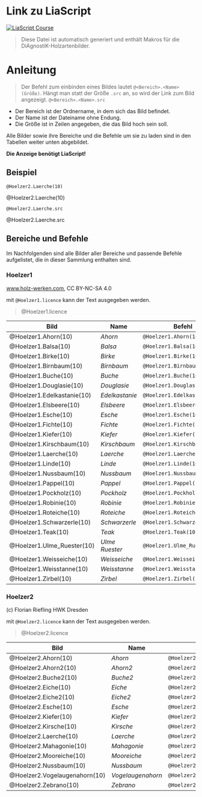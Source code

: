 <!--
repository: "https://github.com/Ifi-DiAgnostiK-Project/Holzarten"
author: "Volker Göhler, Niklas Werner"
email: "volker.goehler@informatik.tu-freiberg"
version: "0.2.6"
edit: true
title: "DiAgnostiK Holzarten Makros"
tags: "Wissensspeicher"

@diagnostik_image: <div class="image-container" style="height: @2rem; width: @2rem;"><img src="@0/@1" alt="@1"></div>

@style
.image-container {
  width: 200px;
  height: 200px;
  border: 1px solid #ccc;
  display: flex;
  justify-content: center;
  align-items: center;
  overflow: hidden;
  background-color: #f8f8f8;
}

.image-container img {
  width: fit-content;
  height: fit-content;
  object-fit: contain;
}
@end
@Hoelzer1.licence: Bildquellen: www.holz-werken.com, CC BY-NC-SA 4.0


@Hoelzer1.Ahorn.src: https://raw.githubusercontent.com/Ifi-DiAgnostiK-Project/Holzarten/refs/heads/main/img/Hoelzer1/Ahorn.jpg
@Hoelzer1.Ahorn: @diagnostik_image(https://raw.githubusercontent.com/Ifi-DiAgnostiK-Project/Holzarten/refs/heads/main/img,Hoelzer1/Ahorn.jpg,@0)

@Hoelzer1.Balsa.src: https://raw.githubusercontent.com/Ifi-DiAgnostiK-Project/Holzarten/refs/heads/main/img/Hoelzer1/Balsa.jpg
@Hoelzer1.Balsa: @diagnostik_image(https://raw.githubusercontent.com/Ifi-DiAgnostiK-Project/Holzarten/refs/heads/main/img,Hoelzer1/Balsa.jpg,@0)

@Hoelzer1.Birke.src: https://raw.githubusercontent.com/Ifi-DiAgnostiK-Project/Holzarten/refs/heads/main/img/Hoelzer1/Birke.jpg
@Hoelzer1.Birke: @diagnostik_image(https://raw.githubusercontent.com/Ifi-DiAgnostiK-Project/Holzarten/refs/heads/main/img,Hoelzer1/Birke.jpg,@0)

@Hoelzer1.Birnbaum.src: https://raw.githubusercontent.com/Ifi-DiAgnostiK-Project/Holzarten/refs/heads/main/img/Hoelzer1/Birnbaum.jpg
@Hoelzer1.Birnbaum: @diagnostik_image(https://raw.githubusercontent.com/Ifi-DiAgnostiK-Project/Holzarten/refs/heads/main/img,Hoelzer1/Birnbaum.jpg,@0)

@Hoelzer1.Buche.src: https://raw.githubusercontent.com/Ifi-DiAgnostiK-Project/Holzarten/refs/heads/main/img/Hoelzer1/Buche.jpg
@Hoelzer1.Buche: @diagnostik_image(https://raw.githubusercontent.com/Ifi-DiAgnostiK-Project/Holzarten/refs/heads/main/img,Hoelzer1/Buche.jpg,@0)

@Hoelzer1.Douglasie.src: https://raw.githubusercontent.com/Ifi-DiAgnostiK-Project/Holzarten/refs/heads/main/img/Hoelzer1/Douglasie.jpg
@Hoelzer1.Douglasie: @diagnostik_image(https://raw.githubusercontent.com/Ifi-DiAgnostiK-Project/Holzarten/refs/heads/main/img,Hoelzer1/Douglasie.jpg,@0)

@Hoelzer1.Edelkastanie.src: https://raw.githubusercontent.com/Ifi-DiAgnostiK-Project/Holzarten/refs/heads/main/img/Hoelzer1/Edelkastanie.jpg
@Hoelzer1.Edelkastanie: @diagnostik_image(https://raw.githubusercontent.com/Ifi-DiAgnostiK-Project/Holzarten/refs/heads/main/img,Hoelzer1/Edelkastanie.jpg,@0)

@Hoelzer1.Elsbeere.src: https://raw.githubusercontent.com/Ifi-DiAgnostiK-Project/Holzarten/refs/heads/main/img/Hoelzer1/Elsbeere.jpg
@Hoelzer1.Elsbeere: @diagnostik_image(https://raw.githubusercontent.com/Ifi-DiAgnostiK-Project/Holzarten/refs/heads/main/img,Hoelzer1/Elsbeere.jpg,@0)

@Hoelzer1.Esche.src: https://raw.githubusercontent.com/Ifi-DiAgnostiK-Project/Holzarten/refs/heads/main/img/Hoelzer1/Esche.jpg
@Hoelzer1.Esche: @diagnostik_image(https://raw.githubusercontent.com/Ifi-DiAgnostiK-Project/Holzarten/refs/heads/main/img,Hoelzer1/Esche.jpg,@0)

@Hoelzer1.Fichte.src: https://raw.githubusercontent.com/Ifi-DiAgnostiK-Project/Holzarten/refs/heads/main/img/Hoelzer1/Fichte.jpg
@Hoelzer1.Fichte: @diagnostik_image(https://raw.githubusercontent.com/Ifi-DiAgnostiK-Project/Holzarten/refs/heads/main/img,Hoelzer1/Fichte.jpg,@0)

@Hoelzer1.Kiefer.src: https://raw.githubusercontent.com/Ifi-DiAgnostiK-Project/Holzarten/refs/heads/main/img/Hoelzer1/Kiefer.jpg
@Hoelzer1.Kiefer: @diagnostik_image(https://raw.githubusercontent.com/Ifi-DiAgnostiK-Project/Holzarten/refs/heads/main/img,Hoelzer1/Kiefer.jpg,@0)

@Hoelzer1.Kirschbaum.src: https://raw.githubusercontent.com/Ifi-DiAgnostiK-Project/Holzarten/refs/heads/main/img/Hoelzer1/Kirschbaum.jpg
@Hoelzer1.Kirschbaum: @diagnostik_image(https://raw.githubusercontent.com/Ifi-DiAgnostiK-Project/Holzarten/refs/heads/main/img,Hoelzer1/Kirschbaum.jpg,@0)

@Hoelzer1.Laerche.src: https://raw.githubusercontent.com/Ifi-DiAgnostiK-Project/Holzarten/refs/heads/main/img/Hoelzer1/Laerche.jpg
@Hoelzer1.Laerche: @diagnostik_image(https://raw.githubusercontent.com/Ifi-DiAgnostiK-Project/Holzarten/refs/heads/main/img,Hoelzer1/Laerche.jpg,@0)

@Hoelzer1.Linde.src: https://raw.githubusercontent.com/Ifi-DiAgnostiK-Project/Holzarten/refs/heads/main/img/Hoelzer1/Linde.jpg
@Hoelzer1.Linde: @diagnostik_image(https://raw.githubusercontent.com/Ifi-DiAgnostiK-Project/Holzarten/refs/heads/main/img,Hoelzer1/Linde.jpg,@0)

@Hoelzer1.Nussbaum.src: https://raw.githubusercontent.com/Ifi-DiAgnostiK-Project/Holzarten/refs/heads/main/img/Hoelzer1/Nussbaum.jpg
@Hoelzer1.Nussbaum: @diagnostik_image(https://raw.githubusercontent.com/Ifi-DiAgnostiK-Project/Holzarten/refs/heads/main/img,Hoelzer1/Nussbaum.jpg,@0)

@Hoelzer1.Pappel.src: https://raw.githubusercontent.com/Ifi-DiAgnostiK-Project/Holzarten/refs/heads/main/img/Hoelzer1/Pappel.jpg
@Hoelzer1.Pappel: @diagnostik_image(https://raw.githubusercontent.com/Ifi-DiAgnostiK-Project/Holzarten/refs/heads/main/img,Hoelzer1/Pappel.jpg,@0)

@Hoelzer1.Pockholz.src: https://raw.githubusercontent.com/Ifi-DiAgnostiK-Project/Holzarten/refs/heads/main/img/Hoelzer1/Pockholz.jpg
@Hoelzer1.Pockholz: @diagnostik_image(https://raw.githubusercontent.com/Ifi-DiAgnostiK-Project/Holzarten/refs/heads/main/img,Hoelzer1/Pockholz.jpg,@0)

@Hoelzer1.Robinie.src: https://raw.githubusercontent.com/Ifi-DiAgnostiK-Project/Holzarten/refs/heads/main/img/Hoelzer1/Robinie.jpg
@Hoelzer1.Robinie: @diagnostik_image(https://raw.githubusercontent.com/Ifi-DiAgnostiK-Project/Holzarten/refs/heads/main/img,Hoelzer1/Robinie.jpg,@0)

@Hoelzer1.Roteiche.src: https://raw.githubusercontent.com/Ifi-DiAgnostiK-Project/Holzarten/refs/heads/main/img/Hoelzer1/Roteiche.jpg
@Hoelzer1.Roteiche: @diagnostik_image(https://raw.githubusercontent.com/Ifi-DiAgnostiK-Project/Holzarten/refs/heads/main/img,Hoelzer1/Roteiche.jpg,@0)

@Hoelzer1.Schwarzerle.src: https://raw.githubusercontent.com/Ifi-DiAgnostiK-Project/Holzarten/refs/heads/main/img/Hoelzer1/Schwarzerle.jpg
@Hoelzer1.Schwarzerle: @diagnostik_image(https://raw.githubusercontent.com/Ifi-DiAgnostiK-Project/Holzarten/refs/heads/main/img,Hoelzer1/Schwarzerle.jpg,@0)

@Hoelzer1.Teak.src: https://raw.githubusercontent.com/Ifi-DiAgnostiK-Project/Holzarten/refs/heads/main/img/Hoelzer1/Teak.jpg
@Hoelzer1.Teak: @diagnostik_image(https://raw.githubusercontent.com/Ifi-DiAgnostiK-Project/Holzarten/refs/heads/main/img,Hoelzer1/Teak.jpg,@0)

@Hoelzer1.Ulme_Ruester.src: https://raw.githubusercontent.com/Ifi-DiAgnostiK-Project/Holzarten/refs/heads/main/img/Hoelzer1/Ulme_Ruester.jpg
@Hoelzer1.Ulme_Ruester: @diagnostik_image(https://raw.githubusercontent.com/Ifi-DiAgnostiK-Project/Holzarten/refs/heads/main/img,Hoelzer1/Ulme_Ruester.jpg,@0)

@Hoelzer1.Weisseiche.src: https://raw.githubusercontent.com/Ifi-DiAgnostiK-Project/Holzarten/refs/heads/main/img/Hoelzer1/Weisseiche.jpg
@Hoelzer1.Weisseiche: @diagnostik_image(https://raw.githubusercontent.com/Ifi-DiAgnostiK-Project/Holzarten/refs/heads/main/img,Hoelzer1/Weisseiche.jpg,@0)

@Hoelzer1.Weisstanne.src: https://raw.githubusercontent.com/Ifi-DiAgnostiK-Project/Holzarten/refs/heads/main/img/Hoelzer1/Weisstanne.jpg
@Hoelzer1.Weisstanne: @diagnostik_image(https://raw.githubusercontent.com/Ifi-DiAgnostiK-Project/Holzarten/refs/heads/main/img,Hoelzer1/Weisstanne.jpg,@0)

@Hoelzer1.Zirbel.src: https://raw.githubusercontent.com/Ifi-DiAgnostiK-Project/Holzarten/refs/heads/main/img/Hoelzer1/Zirbel.jpg
@Hoelzer1.Zirbel: @diagnostik_image(https://raw.githubusercontent.com/Ifi-DiAgnostiK-Project/Holzarten/refs/heads/main/img,Hoelzer1/Zirbel.jpg,@0)
@Hoelzer2.licence: Bildquellen: (c) Florian Riefling HWK Dresden


@Hoelzer2.Ahorn.src: https://raw.githubusercontent.com/Ifi-DiAgnostiK-Project/Holzarten/refs/heads/main/img/Hoelzer2/Ahorn.jpg
@Hoelzer2.Ahorn: @diagnostik_image(https://raw.githubusercontent.com/Ifi-DiAgnostiK-Project/Holzarten/refs/heads/main/img,Hoelzer2/Ahorn.jpg,@0)

@Hoelzer2.Ahorn2.src: https://raw.githubusercontent.com/Ifi-DiAgnostiK-Project/Holzarten/refs/heads/main/img/Hoelzer2/Ahorn2.jpg
@Hoelzer2.Ahorn2: @diagnostik_image(https://raw.githubusercontent.com/Ifi-DiAgnostiK-Project/Holzarten/refs/heads/main/img,Hoelzer2/Ahorn2.jpg,@0)

@Hoelzer2.Buche2.src: https://raw.githubusercontent.com/Ifi-DiAgnostiK-Project/Holzarten/refs/heads/main/img/Hoelzer2/Buche2.jpg
@Hoelzer2.Buche2: @diagnostik_image(https://raw.githubusercontent.com/Ifi-DiAgnostiK-Project/Holzarten/refs/heads/main/img,Hoelzer2/Buche2.jpg,@0)

@Hoelzer2.Eiche.src: https://raw.githubusercontent.com/Ifi-DiAgnostiK-Project/Holzarten/refs/heads/main/img/Hoelzer2/Eiche.jpg
@Hoelzer2.Eiche: @diagnostik_image(https://raw.githubusercontent.com/Ifi-DiAgnostiK-Project/Holzarten/refs/heads/main/img,Hoelzer2/Eiche.jpg,@0)

@Hoelzer2.Eiche2.src: https://raw.githubusercontent.com/Ifi-DiAgnostiK-Project/Holzarten/refs/heads/main/img/Hoelzer2/Eiche2.jpg
@Hoelzer2.Eiche2: @diagnostik_image(https://raw.githubusercontent.com/Ifi-DiAgnostiK-Project/Holzarten/refs/heads/main/img,Hoelzer2/Eiche2.jpg,@0)

@Hoelzer2.Esche.src: https://raw.githubusercontent.com/Ifi-DiAgnostiK-Project/Holzarten/refs/heads/main/img/Hoelzer2/Esche.jpg
@Hoelzer2.Esche: @diagnostik_image(https://raw.githubusercontent.com/Ifi-DiAgnostiK-Project/Holzarten/refs/heads/main/img,Hoelzer2/Esche.jpg,@0)

@Hoelzer2.Kiefer.src: https://raw.githubusercontent.com/Ifi-DiAgnostiK-Project/Holzarten/refs/heads/main/img/Hoelzer2/Kiefer.jpg
@Hoelzer2.Kiefer: @diagnostik_image(https://raw.githubusercontent.com/Ifi-DiAgnostiK-Project/Holzarten/refs/heads/main/img,Hoelzer2/Kiefer.jpg,@0)

@Hoelzer2.Kirsche.src: https://raw.githubusercontent.com/Ifi-DiAgnostiK-Project/Holzarten/refs/heads/main/img/Hoelzer2/Kirsche.jpg
@Hoelzer2.Kirsche: @diagnostik_image(https://raw.githubusercontent.com/Ifi-DiAgnostiK-Project/Holzarten/refs/heads/main/img,Hoelzer2/Kirsche.jpg,@0)

@Hoelzer2.Laerche.src: https://raw.githubusercontent.com/Ifi-DiAgnostiK-Project/Holzarten/refs/heads/main/img/Hoelzer2/Laerche.jpg
@Hoelzer2.Laerche: @diagnostik_image(https://raw.githubusercontent.com/Ifi-DiAgnostiK-Project/Holzarten/refs/heads/main/img,Hoelzer2/Laerche.jpg,@0)

@Hoelzer2.Mahagonie.src: https://raw.githubusercontent.com/Ifi-DiAgnostiK-Project/Holzarten/refs/heads/main/img/Hoelzer2/Mahagonie.jpg
@Hoelzer2.Mahagonie: @diagnostik_image(https://raw.githubusercontent.com/Ifi-DiAgnostiK-Project/Holzarten/refs/heads/main/img,Hoelzer2/Mahagonie.jpg,@0)

@Hoelzer2.Mooreiche.src: https://raw.githubusercontent.com/Ifi-DiAgnostiK-Project/Holzarten/refs/heads/main/img/Hoelzer2/Mooreiche.jpg
@Hoelzer2.Mooreiche: @diagnostik_image(https://raw.githubusercontent.com/Ifi-DiAgnostiK-Project/Holzarten/refs/heads/main/img,Hoelzer2/Mooreiche.jpg,@0)

@Hoelzer2.Nussbaum.src: https://raw.githubusercontent.com/Ifi-DiAgnostiK-Project/Holzarten/refs/heads/main/img/Hoelzer2/Nussbaum.jpg
@Hoelzer2.Nussbaum: @diagnostik_image(https://raw.githubusercontent.com/Ifi-DiAgnostiK-Project/Holzarten/refs/heads/main/img,Hoelzer2/Nussbaum.jpg,@0)

@Hoelzer2.Vogelaugenahorn.src: https://raw.githubusercontent.com/Ifi-DiAgnostiK-Project/Holzarten/refs/heads/main/img/Hoelzer2/Vogelaugenahorn.jpg
@Hoelzer2.Vogelaugenahorn: @diagnostik_image(https://raw.githubusercontent.com/Ifi-DiAgnostiK-Project/Holzarten/refs/heads/main/img,Hoelzer2/Vogelaugenahorn.jpg,@0)

@Hoelzer2.Zebrano.src: https://raw.githubusercontent.com/Ifi-DiAgnostiK-Project/Holzarten/refs/heads/main/img/Hoelzer2/Zebrano.jpg
@Hoelzer2.Zebrano: @diagnostik_image(https://raw.githubusercontent.com/Ifi-DiAgnostiK-Project/Holzarten/refs/heads/main/img,Hoelzer2/Zebrano.jpg,@0)
-->

# Link zu LiaScript
[![LiaScript Course](https://raw.githubusercontent.com/LiaScript/LiaScript/master/badges/course.svg)](https://liascript.github.io/course/?https://raw.githubusercontent.com/Ifi-DiAgnostiK-Project/Holzarten/refs/heads/main/makros.md)

> Diese Datei ist automatisch generiert und enthält Makros für die DiAgnostiK-Holzartenbilder.

# Anleitung
> Der Befehl zum einbinden eines Bildes lautet `@<Bereich>.<Name>(Größe)`.
> Hängt man statt der Größe `.src` an, so wird der Link zum Bild angezeigt. `@<Bereich>.<Name>.src`

- Der Bereich ist der Ordnername, in dem sich das Bild befindet.
- Der Name ist der Dateiname ohne Endung.
- Die Größe ist in Zeilen angegeben, die das Bild hoch sein soll.

Alle Bilder sowie ihre Bereiche und die Befehle um sie zu laden sind in den Tabellen weiter unten abgebildet.

**Die Anzeige benötigt LiaScript!**

## Beispiel

`@Hoelzer2.Laerche(10)`

@Hoelzer2.Laerche(10)

`@Hoelzer2.Laerche.src`

@Hoelzer2.Laerche.src

## Bereiche und Befehle

Im Nachfolgenden sind alle Bilder aller Bereiche und passende Befehle aufgelistet, die in dieser Sammlung enthalten sind. 


### Hoelzer1


www.holz-werken.com, CC BY-NC-SA 4.0


mit `@Hoelzer1.licence` kann der Text ausgegeben werden.

> @Hoelzer1.licence

|Bild|Name|Befehl|
|---|---|---|
|@Hoelzer1.Ahorn(10)|_Ahorn_|`@Hoelzer1.Ahorn(10)`|
|@Hoelzer1.Balsa(10)|_Balsa_|`@Hoelzer1.Balsa(10)`|
|@Hoelzer1.Birke(10)|_Birke_|`@Hoelzer1.Birke(10)`|
|@Hoelzer1.Birnbaum(10)|_Birnbaum_|`@Hoelzer1.Birnbaum(10)`|
|@Hoelzer1.Buche(10)|_Buche_|`@Hoelzer1.Buche(10)`|
|@Hoelzer1.Douglasie(10)|_Douglasie_|`@Hoelzer1.Douglasie(10)`|
|@Hoelzer1.Edelkastanie(10)|_Edelkastanie_|`@Hoelzer1.Edelkastanie(10)`|
|@Hoelzer1.Elsbeere(10)|_Elsbeere_|`@Hoelzer1.Elsbeere(10)`|
|@Hoelzer1.Esche(10)|_Esche_|`@Hoelzer1.Esche(10)`|
|@Hoelzer1.Fichte(10)|_Fichte_|`@Hoelzer1.Fichte(10)`|
|@Hoelzer1.Kiefer(10)|_Kiefer_|`@Hoelzer1.Kiefer(10)`|
|@Hoelzer1.Kirschbaum(10)|_Kirschbaum_|`@Hoelzer1.Kirschbaum(10)`|
|@Hoelzer1.Laerche(10)|_Laerche_|`@Hoelzer1.Laerche(10)`|
|@Hoelzer1.Linde(10)|_Linde_|`@Hoelzer1.Linde(10)`|
|@Hoelzer1.Nussbaum(10)|_Nussbaum_|`@Hoelzer1.Nussbaum(10)`|
|@Hoelzer1.Pappel(10)|_Pappel_|`@Hoelzer1.Pappel(10)`|
|@Hoelzer1.Pockholz(10)|_Pockholz_|`@Hoelzer1.Pockholz(10)`|
|@Hoelzer1.Robinie(10)|_Robinie_|`@Hoelzer1.Robinie(10)`|
|@Hoelzer1.Roteiche(10)|_Roteiche_|`@Hoelzer1.Roteiche(10)`|
|@Hoelzer1.Schwarzerle(10)|_Schwarzerle_|`@Hoelzer1.Schwarzerle(10)`|
|@Hoelzer1.Teak(10)|_Teak_|`@Hoelzer1.Teak(10)`|
|@Hoelzer1.Ulme_Ruester(10)|_Ulme Ruester_|`@Hoelzer1.Ulme_Ruester(10)`|
|@Hoelzer1.Weisseiche(10)|_Weisseiche_|`@Hoelzer1.Weisseiche(10)`|
|@Hoelzer1.Weisstanne(10)|_Weisstanne_|`@Hoelzer1.Weisstanne(10)`|
|@Hoelzer1.Zirbel(10)|_Zirbel_|`@Hoelzer1.Zirbel(10)`|

### Hoelzer2


(c) Florian Riefling HWK Dresden


mit `@Hoelzer2.licence` kann der Text ausgegeben werden.

> @Hoelzer2.licence

|Bild|Name|Befehl|
|---|---|---|
|@Hoelzer2.Ahorn(10)|_Ahorn_|`@Hoelzer2.Ahorn(10)`|
|@Hoelzer2.Ahorn2(10)|_Ahorn2_|`@Hoelzer2.Ahorn2(10)`|
|@Hoelzer2.Buche2(10)|_Buche2_|`@Hoelzer2.Buche2(10)`|
|@Hoelzer2.Eiche(10)|_Eiche_|`@Hoelzer2.Eiche(10)`|
|@Hoelzer2.Eiche2(10)|_Eiche2_|`@Hoelzer2.Eiche2(10)`|
|@Hoelzer2.Esche(10)|_Esche_|`@Hoelzer2.Esche(10)`|
|@Hoelzer2.Kiefer(10)|_Kiefer_|`@Hoelzer2.Kiefer(10)`|
|@Hoelzer2.Kirsche(10)|_Kirsche_|`@Hoelzer2.Kirsche(10)`|
|@Hoelzer2.Laerche(10)|_Laerche_|`@Hoelzer2.Laerche(10)`|
|@Hoelzer2.Mahagonie(10)|_Mahagonie_|`@Hoelzer2.Mahagonie(10)`|
|@Hoelzer2.Mooreiche(10)|_Mooreiche_|`@Hoelzer2.Mooreiche(10)`|
|@Hoelzer2.Nussbaum(10)|_Nussbaum_|`@Hoelzer2.Nussbaum(10)`|
|@Hoelzer2.Vogelaugenahorn(10)|_Vogelaugenahorn_|`@Hoelzer2.Vogelaugenahorn(10)`|
|@Hoelzer2.Zebrano(10)|_Zebrano_|`@Hoelzer2.Zebrano(10)`|